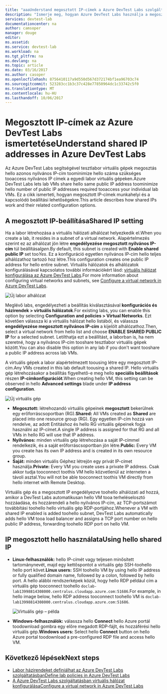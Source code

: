 ```yaml
---
title: "aaaUnderstand megosztott IP-címek a Azure DevTest Labs szolgáltatásban |} Microsoft Docs"
description: "Ismerje meg, hogyan Azure DevTest Labs használja a megosztott IP címek toominimize hello nyilvános IP címek szükséges tooaccess a labor virtuális gépeken."
services: devtest-lab
documentationcenter: na
author: camsoper
manager: douge
editor: 
ms.assetid: 
ms.service: devtest-lab
ms.workload: na
ms.tgt_pltfrm: na
ms.devlang: na
ms.topic: article
ms.date: 03/16/2017
ms.author: casoper
ms.openlocfilehash: 8756410117a9d550d567d372174bf1ea96703c74
ms.sourcegitcommit: 523283cc1b3c37c428e77850964dc1c33742c5f0
ms.translationtype: MT
ms.contentlocale: hu-HU
ms.lasthandoff: 10/06/2017
---
```

# <a name="understand-shared-ip-addresses-in-azure-devtest-labs"></a><span data-ttu-id="3f1c8-103">Megosztott IP-címek az Azure DevTest Labs ismertetése</span><span class="sxs-lookup"><span data-stu-id="3f1c8-103">Understand shared IP addresses in Azure DevTest Labs</span></span>

<span data-ttu-id="3f1c8-104">Az Azure DevTest Labs segítségével tesztlabor virtuális gépek megosztás hello azonos nyilvános IP-cím toominimize hello száma szükséges tooaccess nyilvános IP címek a egyedi labor virtuális gépeken.</span><span class="sxs-lookup"><span data-stu-id="3f1c8-104">Azure DevTest Labs lets lab VMs share hello same public IP address toominimize hello number of public IP addresses required tooaccess your individual lab VMs.</span></span>  <span data-ttu-id="3f1c8-105">Ez a cikk ismerteti, hogyan megosztott IP-címek munkahelyi és a kapcsolódó beállítási lehetőségekre.</span><span class="sxs-lookup"><span data-stu-id="3f1c8-105">This article describes how shared IPs work and their related configuration options.</span></span>

## <a name="shared-ip-setting"></a><span data-ttu-id="3f1c8-106">A megosztott IP-beállítása</span><span class="sxs-lookup"><span data-stu-id="3f1c8-106">Shared IP setting</span></span>

<span data-ttu-id="3f1c8-107">Ha a labor létrehozása a virtuális hálózati alhálózat helyezkedik el.</span><span class="sxs-lookup"><span data-stu-id="3f1c8-107">When you create a lab, it resides in a subnet of a virtual network.</span></span>  <span data-ttu-id="3f1c8-108">Alapértelmezés szerint ez az alhálózat jön létre **engedélyezése megosztott nyilvános IP-cím** túl beállítása*Igen*.</span><span class="sxs-lookup"><span data-stu-id="3f1c8-108">By default, this subnet is created with **Enable shared public IP** set too*Yes*.</span></span>  <span data-ttu-id="3f1c8-109">Ez a konfiguráció egyetlen nyilvános IP-cím hello teljes alhálózathoz tartozó hoz létre.</span><span class="sxs-lookup"><span data-stu-id="3f1c8-109">This configuration creates one public IP address for hello entire subnet.</span></span>  <span data-ttu-id="3f1c8-110">Virtuális hálózatok és alhálózatok konfigurálásával kapcsolatos további információkért lásd: [virtuális hálózat konfigurálása az Azure DevTest Labs](devtest-lab-configure-vnet.md).</span><span class="sxs-lookup"><span data-stu-id="3f1c8-110">For more information about configuring virtual networks and subnets, see [Configure a virtual network in Azure DevTest Labs](devtest-lab-configure-vnet.md).</span></span>

![Új labor alhálózat](media/devtest-lab-shared-ip/lab-subnet.png)

<span data-ttu-id="3f1c8-112">Meglévő labs, engedélyezheti a beállítás kiválasztásával **konfigurációs és házirendek > virtuális hálózatok**.</span><span class="sxs-lookup"><span data-stu-id="3f1c8-112">For existing labs, you can enable this option by selecting **Configuration and policies > Virtual Networks**.</span></span> <span data-ttu-id="3f1c8-113">Ezt követően válassza ki a virtuális hálózat hello listából, és válassza **engedélyezése megosztott nyilvános IP-cím** a kijelölt alhálózathoz.</span><span class="sxs-lookup"><span data-stu-id="3f1c8-113">Then, select a virtual network from hello list and choose **ENABLE SHARED PUBLIC IP** for a selected subnet.</span></span> <span data-ttu-id="3f1c8-114">Letilthatja ezt a beállítást, a laborban is, ha nem szeretné, hogy a nyilvános IP-cím tooshare tesztlabor virtuális gépek között.</span><span class="sxs-lookup"><span data-stu-id="3f1c8-114">You can also disable this option in any lab if you don't want tooshare a public IP address across lab VMs.</span></span>

<span data-ttu-id="3f1c8-115">A virtuális gépek a labor alapértelmezett toousing létre egy megosztott IP-cím.</span><span class="sxs-lookup"><span data-stu-id="3f1c8-115">Any VMs created in this lab default toousing a shared IP.</span></span>  <span data-ttu-id="3f1c8-116">Hello virtuális gép létrehozásakor a beállítás figyelhető-e meg hello **speciális beállítások** részen **IP-címkonfigurációt**.</span><span class="sxs-lookup"><span data-stu-id="3f1c8-116">When creating hello VM, this setting can be observed in hello **Advanced settings** blade under **IP address configuration**.</span></span>

![Új virtuális gép](media/devtest-lab-shared-ip/new-vm.png)

- <span data-ttu-id="3f1c8-118">**Megosztott:** létrehozandó virtuális gépeinek **megosztott** bekerülnek egy erőforráscsoportban (RG).</span><span class="sxs-lookup"><span data-stu-id="3f1c8-118">**Shared:** All VMs created as **Shared** are placed into one resource group (RG).</span></span> <span data-ttu-id="3f1c8-119">Egy egyetlen IP-cím hozzá van rendelve, az adott Entitáshoz és hello RG virtuális gépeinek fogja használni az IP-címet.</span><span class="sxs-lookup"><span data-stu-id="3f1c8-119">A single IP address is assigned for that RG and all VMs in hello RG will use that IP address.</span></span>
- <span data-ttu-id="3f1c8-120">**Nyilvános:** minden virtuális gép létrehozása a saját IP-címmel rendelkezik, és a saját erőforráscsoportban jön létre.</span><span class="sxs-lookup"><span data-stu-id="3f1c8-120">**Public:** Every VM you create has its own IP address and is created in its own resource group.</span></span>
- <span data-ttu-id="3f1c8-121">**Saját:** minden virtuális Géphez létrejön egy privát IP-címet használja.</span><span class="sxs-lookup"><span data-stu-id="3f1c8-121">**Private:** Every VM you create uses a private IP address.</span></span> <span data-ttu-id="3f1c8-122">Csak akkor tudja tooconnect toothis VM hello közvetlenül az interneten a távoli asztal.</span><span class="sxs-lookup"><span data-stu-id="3f1c8-122">You will not be able tooconnect toothis VM directly from hello internet with Remote Desktop.</span></span>

<span data-ttu-id="3f1c8-123">Virtuális gép és a megosztott IP engedélyezve toohello alhálózati ad hozzá, amikor a DevTest Labs automatikusan hello VM tooa terheléselosztó hozzáadása, és hozzárendeli a hello nyilvános IP-cím, az TCP-portszámot továbbítási toohello hello virtuális gép RDP-portjához.</span><span class="sxs-lookup"><span data-stu-id="3f1c8-123">Whenever a VM with shared IP enabled is added toohello subnet, DevTest Labs automatically adds hello VM tooa load balancer and assigns a TCP port number on hello public IP address, forwarding toohello RDP port on hello VM.</span></span>  

## <a name="using-hello-shared-ip"></a><span data-ttu-id="3f1c8-124">IP megosztott hello használata</span><span class="sxs-lookup"><span data-stu-id="3f1c8-124">Using hello shared IP</span></span>

- <span data-ttu-id="3f1c8-125">**Linux-felhasználók:** hello IP-címét vagy teljesen minősített tartománynevét, majd egy kettőspontot a virtuális gép SSH-toohello hello port követ.</span><span class="sxs-lookup"><span data-stu-id="3f1c8-125">**Linux users:** SSH toohello VM by using hello IP address or fully qualified domain name, followed by a colon, followed by hello port.</span></span> <span data-ttu-id="3f1c8-126">A hello alábbi rendszerképek közül, hogy hello RDP például cím a virtuális gép tooconnect toohello `doclab-lab13998814308000.centralus.cloudapp.azure.com:51686`.</span><span class="sxs-lookup"><span data-stu-id="3f1c8-126">For example, in hello image below, hello RDP address tooconnect toohello VM is `doclab-lab13998814308000.centralus.cloudapp.azure.com:51686`.</span></span>

  ![Virtuális gép – példa](media/devtest-lab-shared-ip/vm-info.png)

- <span data-ttu-id="3f1c8-128">**Windows-felhasználók:** válassza hello **Connect** hello Azure portál toodownload gombra egy előre megadott RDP-fájlt, és hozzáférési hello virtuális gép.</span><span class="sxs-lookup"><span data-stu-id="3f1c8-128">**Windows users:** Select hello **Connect** button on hello Azure portal toodownload a pre-configured RDP file and access hello VM.</span></span>

## <a name="next-steps"></a><span data-ttu-id="3f1c8-129">Következő lépések</span><span class="sxs-lookup"><span data-stu-id="3f1c8-129">Next steps</span></span>

* [<span data-ttu-id="3f1c8-130">Labor házirendeket definiálhat az Azure DevTest Labs szolgáltatásban</span><span class="sxs-lookup"><span data-stu-id="3f1c8-130">Define lab policies in Azure DevTest Labs</span></span>](devtest-lab-set-lab-policy.md)
* [<span data-ttu-id="3f1c8-131">A Azure DevTest Labs szolgáltatásban virtuális hálózat konfigurálása</span><span class="sxs-lookup"><span data-stu-id="3f1c8-131">Configure a virtual network in Azure DevTest Labs</span></span>](devtest-lab-configure-vnet.md)





